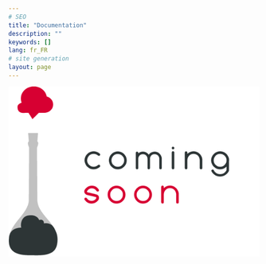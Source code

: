 ```yaml
---
# SEO
title: "Documentation"
description: ""
keywords: []
lang: fr_FR
# site generation
layout: page
---
```


![](/media/coming-soon.png)